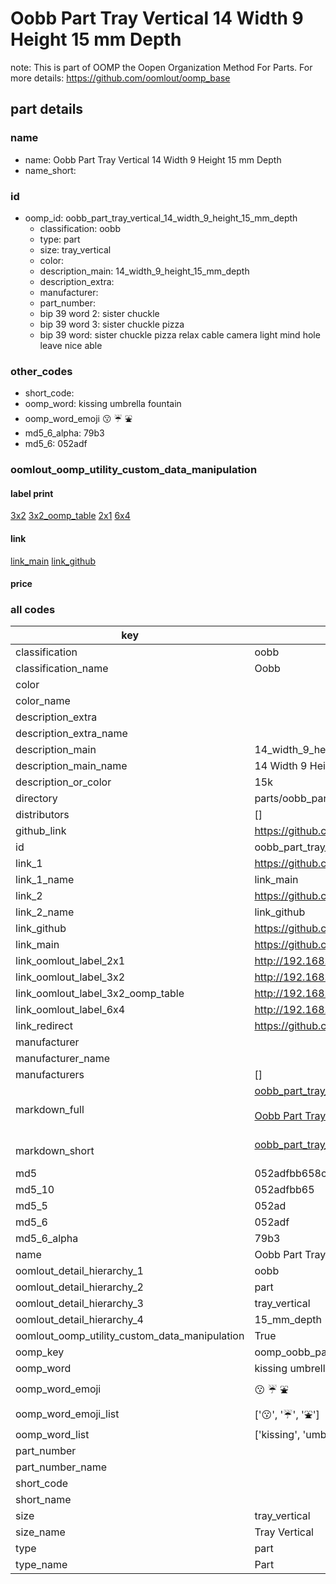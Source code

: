 # Oobb Part Tray Vertical 14 Width 9 Height 15 mm Depth  

note: This is part of OOMP the Oopen Organization Method For Parts. For more details: https://github.com/oomlout/oomp_base

##  part details
  







### name
* name: Oobb Part Tray Vertical 14 Width 9 Height 15 mm Depth
* name_short: 
### id
* oomp_id: oobb_part_tray_vertical_14_width_9_height_15_mm_depth
  * classification: oobb
  * type: part
  * size: tray_vertical
  * color: 
  * description_main: 14_width_9_height_15_mm_depth
  * description_extra: 
  * manufacturer: 
  * part_number: 
  * bip 39 word 2: sister chuckle
  * bip 39 word 3: sister chuckle pizza
  * bip 39 word: sister chuckle pizza relax cable camera light mind hole leave nice able

### other_codes
* short_code: 
* oomp_word: kissing umbrella fountain
* oomp_word_emoji :kissing: :umbrella: :fountain:
* md5_6_alpha: 79b3
* md5_6: 052adf






### oomlout_oomp_utility_custom_data_manipulation
#### label print
[3x2](http://192.168.1.245:1112/?label=oomp%2079b3)
[3x2_oomp_table](http://192.168.1.108:1112/?label=oomp%2079b3)
[2x1](http://192.168.1.242:1112/?label=oomp%2079b3)
[6x4](http://192.168.1.55:1112/?label=oomp%2079b3)    

#### link

[link_main](https://github.com/oomlout/oomlout_oomp_version_1_messy/tree/main/parts/oobb_part_tray_vertical_14_width_9_height_15_mm_depth) [link_github](https://github.com/oomlout/oomlout_oomp_version_1_messy/tree/main/parts/oobb_part_tray_vertical_14_width_9_height_15_mm_depth)                             

#### price







### all codes 
| key | value |  
| --- | --- |  
| classification | oobb |  
| classification_name | Oobb |  
| color |  |  
| color_name |  |  
| description_extra |  |  
| description_extra_name |  |  
| description_main | 14_width_9_height_15_mm_depth |  
| description_main_name | 14 Width 9 Height 15 mm Depth |  
| description_or_color | 15k |  
| directory | parts/oobb_part_tray_vertical_14_width_9_height_15_mm_depth |  
| distributors | [] |  
| github_link | https://github.com/oomlout/oomlout_oomp_part_src/tree/main/parts/oobb_part_tray_vertical_14_width_9_height_15_mm_depth |  
| id | oobb_part_tray_vertical_14_width_9_height_15_mm_depth |  
| link_1 | https://github.com/oomlout/oomlout_oomp_version_1_messy/tree/main/parts/oobb_part_tray_vertical_14_width_9_height_15_mm_depth |  
| link_1_name | link_main |  
| link_2 | https://github.com/oomlout/oomlout_oomp_version_1_messy/tree/main/parts/oobb_part_tray_vertical_14_width_9_height_15_mm_depth |  
| link_2_name | link_github |  
| link_github | https://github.com/oomlout/oomlout_oomp_version_1_messy/tree/main/parts/oobb_part_tray_vertical_14_width_9_height_15_mm_depth |  
| link_main | https://github.com/oomlout/oomlout_oomp_version_1_messy/tree/main/parts/oobb_part_tray_vertical_14_width_9_height_15_mm_depth |  
| link_oomlout_label_2x1 | http://192.168.1.242:1112/?label=oomp%2079b3 |  
| link_oomlout_label_3x2 | http://192.168.1.245:1112/?label=oomp%2079b3 |  
| link_oomlout_label_3x2_oomp_table | http://192.168.1.108:1112/?label=oomp%2079b3 |  
| link_oomlout_label_6x4 | http://192.168.1.55:1112/?label=oomp%2079b3 |  
| link_redirect | https://github.com/oomlout/oomlout_oomp_version_1_messy/tree/main/parts/oobb_part_tray_vertical_14_width_9_height_15_mm_depth |  
| manufacturer |  |  
| manufacturer_name |  |  
| manufacturers | [] |  
| markdown_full | [oobb_part_tray_vertical_14_width_9_height_15_mm_depth](none)<br>[](none)<br>[Oobb Part Tray Vertical 14 Width 9 Height 15 Mm Depth](none)<br><br> |  
| markdown_short | [oobb_part_tray_vertical_14_width_9_height_15_mm_depth](none)<br><br> |  
| md5 | 052adfbb658cf030828ffb514b4a264c |  
| md5_10 | 052adfbb65 |  
| md5_5 | 052ad |  
| md5_6 | 052adf |  
| md5_6_alpha | 79b3 |  
| name | Oobb Part Tray Vertical 14 Width 9 Height 15 mm Depth |  
| oomlout_detail_hierarchy_1 | oobb |  
| oomlout_detail_hierarchy_2 | part |  
| oomlout_detail_hierarchy_3 | tray_vertical |  
| oomlout_detail_hierarchy_4 | 15_mm_depth |  
| oomlout_oomp_utility_custom_data_manipulation | True |  
| oomp_key | oomp_oobb_part_tray_vertical_14_width_9_height_15_mm_depth |  
| oomp_word | kissing umbrella fountain |  
| oomp_word_emoji | :kissing: :umbrella: :fountain: |  
| oomp_word_emoji_list | [':kissing:', ':umbrella:', ':fountain:'] |  
| oomp_word_list | ['kissing', 'umbrella', 'fountain'] |  
| part_number |  |  
| part_number_name |  |  
| short_code |  |  
| short_name |  |  
| size | tray_vertical |  
| size_name | Tray Vertical |  
| type | part |  
| type_name | Part |  
